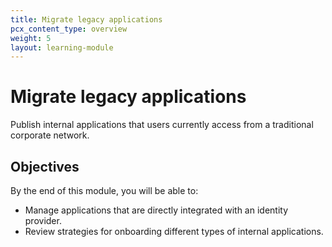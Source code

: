 ```yaml
---
title: Migrate legacy applications
pcx_content_type: overview
weight: 5
layout: learning-module
---
```


# Migrate legacy applications

Publish internal applications that users currently access from a traditional corporate network.

## Objectives

By the end of this module, you will be able to:

- Manage applications that are directly integrated with an identity provider.
- Review strategies for onboarding different types of internal applications.
